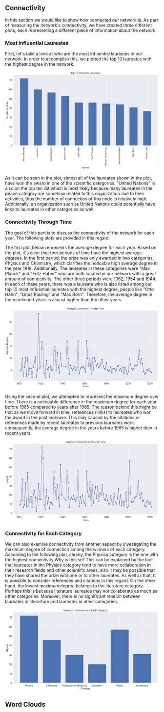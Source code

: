 ## Connectivity
In this section we would like to show how connected our network is. As part of measuring the network's connectivity, we have created three different plots, each representing a different piece of information about the network.

### Most Influential Laureates
First, let's take a look at who are the most influential laureates in our network. In order to accomplish this, we plotted the top 10 laureates with the highest degree in the network.

<p align="center">
  <img src="/images/Top10 Influential.png">
</p>

As it can be seen in the plot, almost all of the laureates shown in the plot, have won the award in one of the scientific categories. "United Nations" is also on the top ten list which is most likely because many laureates in the peace category are somehow related to this organization due to their activities, thus the number of connectios of this node is relatively high. Additionally, an organization such as United Nations could potentially have links to laureates in other categories as well.

### Connectivity Through Time
The goal of this part is to discuss the connectivity of the network for each year. The following plots are provided in this regard.

The first plot below represents the average degree for each year. Based on the plot, it's clear that four periods of time have the highest average degrees. In the first period, the prize was only awarded in two categories, Physics and Chemistry, which clarifies the noticable high average degree in the year 1918. Additionally, The laureates in these categories were "Max Planck" and "Fritz Haber" who are both located in our network with a great amount of connectivity. The other three periods were 1962, 1954 and 1944. In each of these years, there was a laureate who is also listed among our top 10 most influential laureates with the highest degree, people like "Otto Hahn", "Linus Pauling" and "Max Born". Therefore, the average degree in the mentioned years is almost higher than the other years.

<p align="center">
  <img src="/images/Average Connectivity Through Time.png">
</p>

Using the second plot, we attempted to represent the maximum degree over time. There is a noticeable difference in the maximum degree for each year before 1965 compared to years after 1965. The reason behind this might be that as we move forward in time, references (links) to laureates who won the award in the past increase. This may caused by the citations or references made by recent laureates to previous laureates work. consequently, the average degree in the years before 1965 is higher than in recent years.

<p align="center">
  <img src="/images/Max Connectivity Through Time.png">
</p>

### Connectivity for Each Category
We can also examine connectivity from another aspect by investigating the maximum degree of connection among the winners of each category.
According to the following plot, clearly, the Physics category is the one with the highest connectivity.Why is this so?
This can be explained by the fact that laureates in the Physics category tend to have more collaboration in their research fields and other scientific areas, also it may be possible that they have shared the prize with one or to other laureates. As well as that, It is possible to consider references and citations in this regard. On the other hand, the lowest maximum degree belongs to the literature category. Perhaps this is because literature laureates may not collaborate as much as other categories. Moreover, there is no significant relation between laureates in literarture and laureates in other categories.

<p align="center">
  <img src="/images/Max Connectivity Each Category.png">
</p>

## Word Clouds
